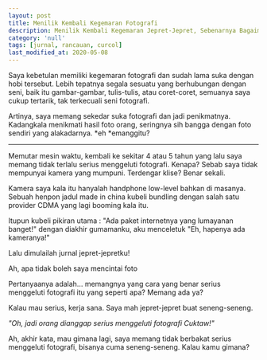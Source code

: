 ```yaml
---
layout: post
title: Menilik Kembali Kegemaran Fotografi
description: Menilik Kembali Kegemaran Jepret-Jepret, Sebenarnya Bagaimana Memaknai Keseriusan Menggeluti Fotografi?.
category: 'null'
tags: [jurnal, rancauan, curcol]
last_modified_at: 2020-05-08
---
```


Saya kebetulan memiliki kegemaran fotografi dan sudah lama suka dengan hobi tersebut. Lebih tepatnya segala sesuatu yang berhubungan dengan seni, baik itu gambar-gambar, tulis-tulis, atau coret-coret, semuanya saya cukup tertarik, tak terkecuali seni fotografi.

Artinya, saya memang sekedar suka fotografi dan jadi penikmatnya. Kadangkala menikmati hasil foto orang, seringnya sih bangga dengan foto sendiri yang alakadarnya. *eh *emanggitu?

***

Memutar mesin waktu, kembali ke sekitar 4 atau 5 tahun yang lalu saya memang tidak terlalu serius menggeluti fotografi. Kenapa? Sebab saya tidak mempunyai kamera yang mumpuni. Terdengar klise? Benar sekali.

Kamera saya kala itu hanyalah handphone low-level bahkan di masanya. Sebuah henpon jadul made in china kubeli bundling dengan salah satu provider CDMA yang lagi booming kala itu.

Itupun kubeli pikiran utama : "Ada paket internetnya yang lumayanan banget!" dengan diakhir gumamanku, aku menceletuk "Eh, hapenya ada kameranya!"

Lalu dimulailah jurnal jepret-jepretku!

Ah, apa tidak boleh saya mencintai foto

Pertanyaanya adalah... memangnya yang cara yang benar serius menggeluti fotografi itu yang seperti apa? Memang ada ya?

Kalau mau serius, kerja sana. Saya mah jepret-jepret buat seneng-seneng.

*"Oh, jadi orang dianggap serius menggeluti fotografi Cuktaw!"*

Ah, akhir kata, mau gimana lagi, saya memang tidak berbakat serius menggeluti fotografi, bisanya cuma seneng-seneng. Kalau kamu gimana?
